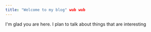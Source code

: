 ```yaml
---
title: "Welcome to my blog" wub wub
---
```


I'm glad you are here. I plan to talk about things that are interesting
